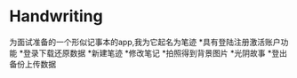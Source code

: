 # Handwriting
为面试准备的一个形似记事本的app,我为它起名为笔迹
*具有登陆注册激活账户功能
*登录下载还原数据
*新建笔迹
*修改笔记
*拍照得到背景图片
*光阴故事
*登出备份上传数据
